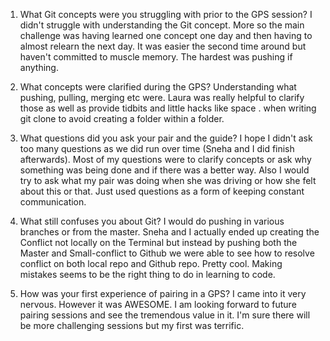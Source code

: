 1. What Git concepts were you struggling with prior to the GPS session?
I didn't struggle with understanding the Git concept. More so the main challenge was having learned one concept one day and then having to almost relearn the next day. It was easier the second time around but haven't committed to muscle memory. The hardest was pushing if anything.

2. What concepts were clarified during the GPS?
Understanding what pushing, pulling, merging etc were. Laura was really helpful to clarify those as well as provide tidbits and little hacks like space . when writing git clone <url> to avoid creating a folder within a folder.

3. What questions did you ask your pair and the guide?
I hope I didn't ask too many questions as we did run over time (Sneha and I did finish afterwards). Most of my questions were to clarify concepts or ask why something was being done and if there was a better way. Also I would try to ask what my pair was doing when she was driving or how she felt about this or that. Just used questions as a form of keeping constant communication. 

4. What still confuses you about Git?
I would do pushing in various branches or from the master. Sneha and I actually ended up creating the Conflict not locally on the Terminal but instead by pushing both the Master and Small-conflict to Github we were able to see how to resolve conflict on both local repo and Github repo. Pretty cool. Making mistakes seems to be the right thing to do in learning to code.


5. How was your first experience of pairing in a GPS?
I came into it very nervous. However it was AWESOME. I am looking forward to future pairing sessions and see the tremendous value in it. I'm sure there will be more challenging sessions but my first was terrific.